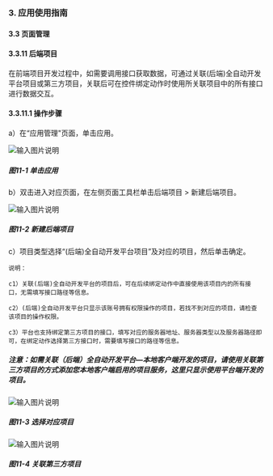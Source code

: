### 3. 应用使用指南

#### 3.3 页面管理

#### 3.3.11 后端项目

在前端项目开发过程中，如需要调用接口获取数据，可通过关联(后端)全自动开发平台项目或第三方项目，关联后可在控件绑定动作时使用所关联项目中的所有接口进行数据交互。

#### 3.3.11.1 操作步骤

a）在“应用管理"页面，单击应用。

![输入图片说明](../../../../images/%20SoFlu%EF%BC%88%E5%89%8D%E7%AB%AF%EF%BC%89%E5%85%A8%E8%87%AA%E5%8A%A8%E5%BC%80%E5%8F%91%E5%B9%B3%E5%8F%B0%E6%95%99%E7%A8%8B/1.%20%E6%9C%80%E6%96%B0%E7%89%88%E6%9C%AC%20-%20%E6%9B%B4%E6%96%B0%E6%97%A5%E6%9C%9F%20-%202023.01.10/3.%20%E5%BA%94%E7%94%A8%E4%BD%BF%E7%94%A8%E6%8C%87%E5%8D%97/3.%20%E9%A1%B5%E9%9D%A2%E7%AE%A1%E7%90%86/11-1.png)

##### 图11-1 单击应用

b）双击进入对应页面，在左侧页面工具栏单击后端项目 > 新建后端项目。

![输入图片说明](../../../../images/%20SoFlu%EF%BC%88%E5%89%8D%E7%AB%AF%EF%BC%89%E5%85%A8%E8%87%AA%E5%8A%A8%E5%BC%80%E5%8F%91%E5%B9%B3%E5%8F%B0%E6%95%99%E7%A8%8B/1.%20%E6%9C%80%E6%96%B0%E7%89%88%E6%9C%AC%20-%20%E6%9B%B4%E6%96%B0%E6%97%A5%E6%9C%9F%20-%202023.01.10/3.%20%E5%BA%94%E7%94%A8%E4%BD%BF%E7%94%A8%E6%8C%87%E5%8D%97/3.%20%E9%A1%B5%E9%9D%A2%E7%AE%A1%E7%90%86/11-2.png)

##### 图11-2 新建后端项目

c）项目类型选择“(后端)全自动开发平台项目”及对应的项目，然后单击确定。

```
说明：

c1）关联(后端)全自动开发平台的项目后，可在后续绑定动作中直接使用该项目内的所有接口，无需填写接口路径等信息。

c2）(后端)全自动开发平台只显示该账号拥有权限操作的项目，若找不到对应的项目，请检查该项目的操作权限。

c3）平台也支持绑定第三方项目的接口，填写对应的服务器地址、服务器类型以及服务器路径即可，在绑定动作选择第三方接口时，需要填写接口的路径等信息。
```

##### 注意：如需关联（后端）全自动开发平台—本地客户端开发的项目，请使用关联第三方项目的方式添加您本地客户端启用的项目服务，这里只显示使用平台端开发的项目。

![输入图片说明](../../../../images/%20SoFlu%EF%BC%88%E5%89%8D%E7%AB%AF%EF%BC%89%E5%85%A8%E8%87%AA%E5%8A%A8%E5%BC%80%E5%8F%91%E5%B9%B3%E5%8F%B0%E6%95%99%E7%A8%8B/1.%20%E6%9C%80%E6%96%B0%E7%89%88%E6%9C%AC%20-%20%E6%9B%B4%E6%96%B0%E6%97%A5%E6%9C%9F%20-%202023.01.10/3.%20%E5%BA%94%E7%94%A8%E4%BD%BF%E7%94%A8%E6%8C%87%E5%8D%97/3.%20%E9%A1%B5%E9%9D%A2%E7%AE%A1%E7%90%86/11-3.png)

##### 图11-3 选择对应项目

![输入图片说明](../../../../images/%20SoFlu%EF%BC%88%E5%89%8D%E7%AB%AF%EF%BC%89%E5%85%A8%E8%87%AA%E5%8A%A8%E5%BC%80%E5%8F%91%E5%B9%B3%E5%8F%B0%E6%95%99%E7%A8%8B/1.%20%E6%9C%80%E6%96%B0%E7%89%88%E6%9C%AC%20-%20%E6%9B%B4%E6%96%B0%E6%97%A5%E6%9C%9F%20-%202023.01.10/3.%20%E5%BA%94%E7%94%A8%E4%BD%BF%E7%94%A8%E6%8C%87%E5%8D%97/3.%20%E9%A1%B5%E9%9D%A2%E7%AE%A1%E7%90%86/11-4.png)

##### 图11-4 关联第三方项目
